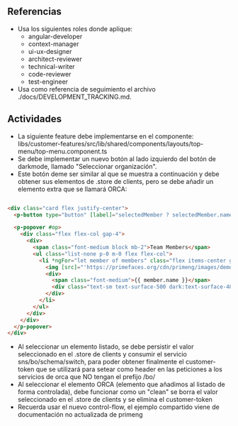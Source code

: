 ## Referencias

- Usa los siguientes roles donde aplique:
  - angular-developer
  - context-manager
  - ui-ux-designer
  - architect-reviewer
  - technical-writer
  - code-reviewer
  - test-engineer
- Usa como referencia de seguimiento el archivo ./docs/DEVELOPMENT_TRACKING.md.

## Actividades

- La siguiente feature debe implementarse en el componente: libs/customer-features/src/lib/shared/components/layouts/top-menu/top-menu.component.ts
- Se debe implementar un nuevo botón al lado izquierdo del botón de darkmode, llamado "Seleccionar organización".
- Este botón deme ser similar al que se muestra a continuación y debe obtener sus elementos de .store de clients, pero se debe añadir un elemento extra que se llamará ORCA:

```html

<div class="card flex justify-center">
  <p-button type="button" [label]="selectedMember ? selectedMember.name : 'Select Member'" (onClick)="toggle($event)" styleClass="min-w-48"/>

  <p-popover #op>
    <div class="flex flex-col gap-4">
      <div>
        <span class="font-medium block mb-2">Team Members</span>
        <ul class="list-none p-0 m-0 flex flex-col">
          <li *ngFor="let member of members" class="flex items-center gap-2 px-2 py-3 hover:bg-emphasis cursor-pointer rounded-border" (click)="selectMember(member)">
            <img [src]="'https://primefaces.org/cdn/primeng/images/demo/avatar/' + member.image" style="width: 32px"/>
            <div>
              <span class="font-medium">{{ member.name }}</span>
              <div class="text-sm text-surface-500 dark:text-surface-400">{{ member.email }}</div>
            </div>
          </li>
        </ul>
      </div>
    </div>
  </p-popover>
</div>

```

- Al seleccionar un elemento listado, se debe persistir el valor seleccionado en el .store de clients y consumir el servicio sns/bo/schema/switch, para poder obtener finalmente el customer-token que se utilizará para setear como header en las peticiones a los servicios de orca que NO tengan el prefijo /bo/
- Al seleccionar el elemento ORCA (elemento que añadimos al listado de forma controlada), debe funcionar como un "clean" se borra el valor seleccionado en el .store de clients y se elimina el customer-token
- Recuerda usar el nuevo control-flow, el ejemplo compartido viene de documentación no actualizada de primeng
